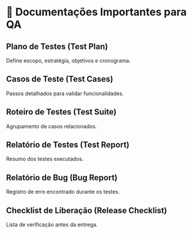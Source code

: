 # 📑 Documentações Importantes para QA

## Plano de Testes (Test Plan)
Define escopo, estratégia, objetivos e cronograma.

## Casos de Teste (Test Cases)
Passos detalhados para validar funcionalidades.

## Roteiro de Testes (Test Suite)
Agrupamento de casos relacionados.

## Relatório de Testes (Test Report)
Resumo dos testes executados.

## Relatório de Bug (Bug Report)
Registro de erro encontrado durante os testes.

## Checklist de Liberação (Release Checklist)
Lista de verificação antes da entrega.
